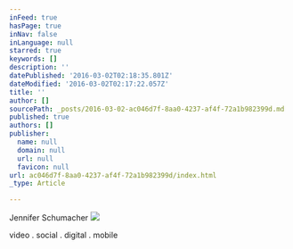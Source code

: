```yaml
---
inFeed: true
hasPage: true
inNav: false
inLanguage: null
starred: true
keywords: []
description: ''
datePublished: '2016-03-02T02:18:35.801Z'
dateModified: '2016-03-02T02:17:22.057Z'
title: ''
author: []
sourcePath: _posts/2016-03-02-ac046d7f-8aa0-4237-af4f-72a1b982399d.md
published: true
authors: []
publisher:
  name: null
  domain: null
  url: null
  favicon: null
url: ac046d7f-8aa0-4237-af4f-72a1b982399d/index.html
_type: Article

---
```

Jennifer Schumacher
![](https://the-grid-user-content.s3-us-west-2.amazonaws.com/af6d5afd-ab46-4229-a8d4-ba4538764b0e.png)

video . social . digital . mobile